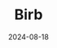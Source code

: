---
title: Birb
caption: Birb Testing
img: $assets/gallery/birb.png
date: 2024-08-18
showcase: true
color: "#f86631"
---